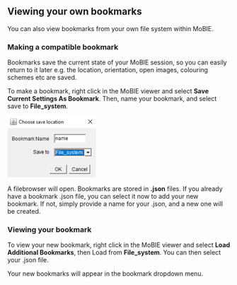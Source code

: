 ## Viewing your own bookmarks

You can also view bookmarks from your own file system within MoBIE.

### Making a compatible bookmark

Bookmarks save the current state of your MoBIE session, so you can easily return to it later e.g.
the location, orientation, open images, colouring schemes etc are saved. 

To make a bookmark, right click in the MoBIE viewer and select **Save Current Settings As Bookmark**.
Then, name your bookmark, and select save to **File_system**. 

<img width="200" alt="image" src="./tutorial_images/saveBookmark.png"> 

A filebrowser will open. Bookmarks are stored in **.json** files. If you already have a bookmark .json file, 
you can select it now to add your new bookmark. If not, simply provide a name for your .json, and 
a new one will be created.

### Viewing your bookmark

To view your new bookmark, right click in the MoBIE viewer and select **Load Additional Bookmarks**,
then Load from **File_system**. You can then select your .json file.

Your new bookmarks will appear in the bookmark dropdown menu.

